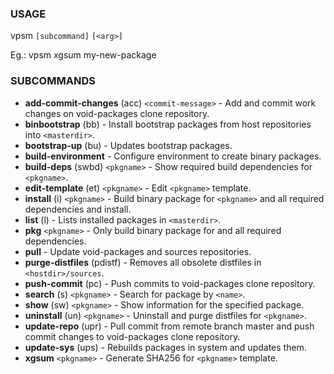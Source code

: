 ### USAGE
vpsm `[subcommand]` `[<arg>]`

Eg.: vpsm xgsum my-new-package

### SUBCOMMANDS
* **add-commit-changes** (acc) `<commit-message>`   - Add and commit work changes on void-packages clone repository.
* **binbootstrap** (bb)                             - Install bootstrap packages from host repositories into `<masterdir>`.
* **bootstrap-up** (bu)                             - Updates bootstrap packages.
* **build-environment**                             - Configure environment to create binary packages.
* **build-deps** (swbd) `<pkgname>`                 - Show required build dependencies for `<pkgname>`.
* **edit-template** (et) `<pkgname>`                - Edit `<pkgname>` template.
* **install** (i) `<pkgname>`                       - Build binary package for `<pkgname>` and all required dependencies and install.
* **list** (l)                                      - Lists installed packages in `<masterdir>`.
* **pkg** `<pkgname>`                               - Only build binary package for <pkgname> and all required dependencies.
* **pull**                                          - Update void-packages and sources repositories.
* **purge-distfiles** (pdistf)                      - Removes all obsolete distfiles in `<hostdir>/sources`.
* **push-commit** (pc)                              - Push commits to void-packages clone repository.
* **search** (s) `<pkgname>`                        - Search for package by `<name>`.
* **show** (sw) `<pkgname>`                         - Show information for the specified package.
* **uninstall** (un) `<pkgname>`                    - Uninstall and purge distfiles for `<pkgname>`.
* **update-repo** (upr)                             - Pull commit from remote branch master and push commit changes to void-packages clone repository.
* **update-sys** (ups)                              - Rebuilds packages in system and updates them.
* **xgsum** `<pkgname>`                             - Generate SHA256 for `<pkgname>` template.
